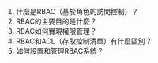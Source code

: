1. 什麼是RBAC（基於角色的訪問控制）？
2. RBAC的主要目的是什麼？
3. RBAC如何實現權限管理？
4. RBAC和ACL（存取控制清單）有什麼區別？
5. 如何設置和管理RBAC系統？